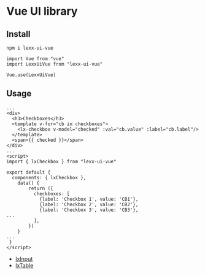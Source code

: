 # Vue UI library

## Install
```
npm i lexx-ui-vue
```
```vuejs
import Vue from "vue"
import LexxUiVue from "lexx-ui-vue"

Vue.use(LexxUiVue)
```
## Usage
```vue
...
<div>
  <h3>Checkboxes</h3>
  <template v-for="cb in checkboxes">
    <lx-checkbox v-model="checked" :val="cb.value" :label="cb.label"/>
  </template>
  <span>{{ checked }}</span>
</div>
...
<script>
import { lxCheckbox } from "lexx-ui-vue"

export default {
  components: { lxCheckbox },
    data() {
        return ({
          checkboxes: [
            {label: 'Checkbox 1', value: 'CB1'},
            {label: 'Checkbox 2', value: 'CB2'},
            {label: 'Checkbox 3', value: 'CB3'},
...
          ],
        })
    }
...
 }
</script>
```

* [lxInput](docs/lxInput.md)
* [lxTable](docs/lxTable.md)
